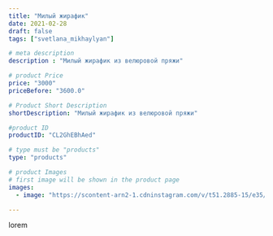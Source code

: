 ```yaml
---
title: "Милый жирафик"
date: 2021-02-28
draft: false
tags: ["svetlana_mikhaylyan"]

# meta description
description : "Милый жирафик из велюровой пряжи"

# product Price
price: "3000"
priceBefore: "3600.0"

# Product Short Description
shortDescription: "Милый жирафик из велюровой пряжи"

#product ID
productID: "CL2GhEBhAed"

# type must be "products"
type: "products"

# product Images
# first image will be shown in the product page
images:
  - image: "https://scontent-arn2-1.cdninstagram.com/v/t51.2885-15/e35/155496313_2782218838706961_4200648151832682818_n.jpg?se=8&tp=1&_nc_ht=scontent-arn2-1.cdninstagram.com&_nc_cat=109&_nc_ohc=GjWCc9GB52gAX90lCNw&oh=09faea044d0ecb4a803b45290d7e32d9&oe=60741C7C&ig_cache_key=MjUxOTIyOTcwMTkwMjU2NzMyNQ%3D%3D.2"

---
```

lorem
